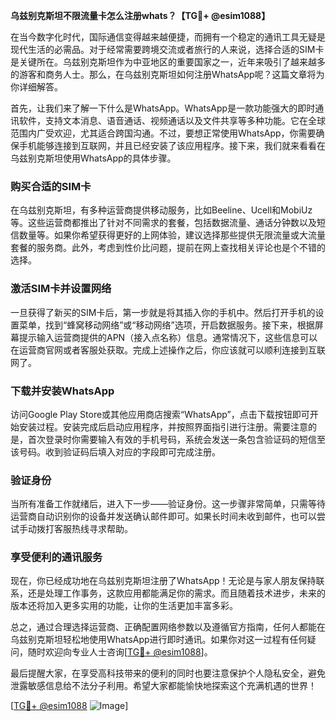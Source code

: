 **乌兹别克斯坦不限流量卡怎么注册whats？【TG💪+ @esim1088】**

在当今数字化时代，国际通信变得越来越便捷，而拥有一个稳定的通讯工具无疑是现代生活的必需品。对于经常需要跨境交流或者旅行的人来说，选择合适的SIM卡是关键所在。乌兹别克斯坦作为中亚地区的重要国家之一，近年来吸引了越来越多的游客和商务人士。那么，在乌兹别克斯坦如何注册WhatsApp呢？这篇文章将为你详细解答。

首先，让我们来了解一下什么是WhatsApp。WhatsApp是一款功能强大的即时通讯软件，支持文本消息、语音通话、视频通话以及文件共享等多种功能。它在全球范围内广受欢迎，尤其适合跨国沟通。不过，要想正常使用WhatsApp，你需要确保手机能够连接到互联网，并且已经安装了该应用程序。接下来，我们就来看看在乌兹别克斯坦使用WhatsApp的具体步骤。

### **购买合适的SIM卡**
在乌兹别克斯坦，有多种运营商提供移动服务，比如Beeline、Ucell和MobiUz等。这些运营商都推出了针对不同需求的套餐，包括数据流量、通话分钟数以及短信数量等。如果你希望获得更好的上网体验，建议选择那些提供无限流量或大流量套餐的服务商。此外，考虑到性价比问题，提前在网上查找相关评论也是个不错的选择。

### **激活SIM卡并设置网络**
一旦获得了新买的SIM卡后，第一步就是将其插入你的手机中。然后打开手机的设置菜单，找到“蜂窝移动网络”或“移动网络”选项，开启数据服务。接下来，根据屏幕提示输入运营商提供的APN（接入点名称）信息。通常情况下，这些信息可以在运营商官网或者客服处获取。完成上述操作之后，你应该就可以顺利连接到互联网了。

### **下载并安装WhatsApp**
访问Google Play Store或其他应用商店搜索“WhatsApp”，点击下载按钮即可开始安装过程。安装完成后启动应用程序，并按照界面指引进行注册。需要注意的是，首次登录时你需要输入有效的手机号码，系统会发送一条包含验证码的短信至该号码。收到验证码后填入对应的字段即可完成注册。

### **验证身份**
当所有准备工作就绪后，进入下一步——验证身份。这一步骤非常简单，只需等待运营商自动识别你的设备并发送确认邮件即可。如果长时间未收到邮件，也可以尝试手动拨打客服热线寻求帮助。

### **享受便利的通讯服务**
现在，你已经成功地在乌兹别克斯坦注册了WhatsApp！无论是与家人朋友保持联系，还是处理工作事务，这款应用都能满足你的需求。而且随着技术进步，未来的版本还将加入更多实用的功能，让你的生活更加丰富多彩。

总之，通过合理选择运营商、正确配置网络参数以及遵循官方指南，任何人都能在乌兹别克斯坦轻松地使用WhatsApp进行即时通讯。如果你对这一过程有任何疑问，随时欢迎向专业人士咨询[[TG💪+ @esim1088](https://t.me/s/esim1088)]。

最后提醒大家，在享受高科技带来的便利的同时也要注意保护个人隐私安全，避免泄露敏感信息给不法分子利用。希望大家都能愉快地探索这个充满机遇的世界！

[[TG💪+ @esim1088](https://t.me/s/esim1088) ![Image](https://i.postimg.cc/4NQfJmqS/Snipaste-2025-05-13-00-14-12.png)]
